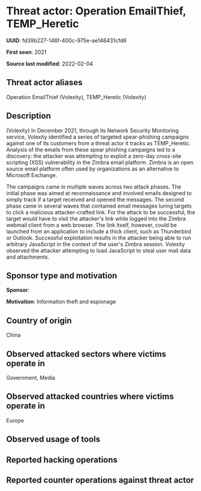 # Threat actor: Operation EmailThief, TEMP_Heretic

**UUID**: fd39b227-146f-400c-975e-ae146431cfd6

**First seen**: 2021

**Source last modified**: 2022-02-04

## Threat actor aliases

Operation EmailThief (Volexity), TEMP_Heretic (Volexity)

## Description

(Volexity) In December 2021, through its Network Security Monitoring service, Volexity identified a series of targeted spear-phishing campaigns against one of its customers from a threat actor it tracks as TEMP_Heretic. Analysis of the emails from these spear phishing campaigns led to a discovery: the attacker was attempting to exploit a zero-day cross-site scripting (XSS) vulnerability in the Zimbra email platform. Zimbra is an open source email platform often used by organizations as an alternative to Microsoft Exchange.

The campaigns came in multiple waves across two attack phases. The initial phase was aimed at reconnaissance and involved emails designed to simply track if a target received and opened the messages. The second phase came in several waves that contained email messages luring targets to click a malicious attacker-crafted link. For the attack to be successful, the target would have to visit the attacker's link while logged into the Zimbra webmail client from a web browser. The link itself, however, could be launched from an application to include a thick client, such as Thunderbird or Outlook. Successful exploitation results in the attacker being able to run arbitrary JavaScript in the context of the user's Zimbra session. Volexity observed the attacker attempting to load JavaScript to steal user mail data and attachments.

## Sponsor type and motivation

**Sponsor**: 

**Motivation**: Information theft and espionage


## Country of origin

China

## Observed attacked sectors where victims operate in

Government, Media

## Observed attacked countries where victims operate in

Europe

## Observed usage of tools



## Reported hacking operations



## Reported counter operations against threat actor





